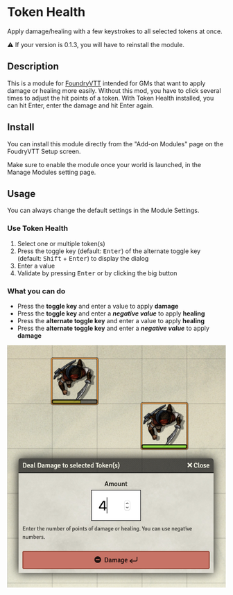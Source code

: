 # Token Health

Apply damage/healing with a few keystrokes to all selected tokens at once.

⚠️ If your version is 0.1.3, you will have to reinstall the module.

## Description

This is a module for [FoundryVTT](https://foundryvtt.com/) intended for GMs that want to apply damage or healing more easily. Without this mod, you have to click several times to adjust the hit points of a token. With Token Health installed, you can hit Enter, enter the damage and hit Enter again. 

## Install

You can install this module directly from the "Add-on Modules" page on the FoudryVTT Setup screen. 

Make sure to enable the module once your world is launched, in the Manage Modules setting page.

## Usage

You can always change the default settings in the Module Settings.

### Use Token Health

1. Select one or multiple token(s)
1. Press the toggle key (default: <kbd>Enter</kbd>) of the alternate toggle key (default: <kbd>Shift</kbd> + <kbd>Enter</kbd>) to display the dialog
1. Enter a value
1. Validate by pressing <kbd>Enter</kbd> or by clicking the big button

### What you can do

- Press the **toggle key** and enter a value to apply **damage** 
- Press the **toggle key** and enter a ***negative value*** to apply **healing**
- Press the **alternate toggle key** and enter a value to apply **healing** 
- Press the **alternate toggle key** and enter a ***negative value*** to apply **damage** 

![screenshot](screenshot.png)
